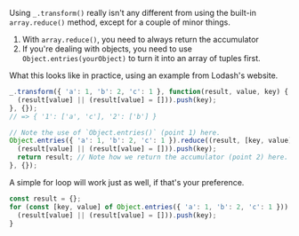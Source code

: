 Using `_.transform()` really isn't any different from using the built-in `array.reduce()` method, except for a couple of minor things.

1. With `array.reduce()`, you need to always return the accumulator
2. If you're dealing with objects, you need to use `Object.entries(yourObject)` to turn it into an array of tuples first.

What this looks like in practice, using an example from Lodash's website.

```javascript
_.transform({ 'a': 1, 'b': 2, 'c': 1 }, function(result, value, key) {
  (result[value] || (result[value] = [])).push(key);
}, {});
// => { '1': ['a', 'c'], '2': ['b'] }

// Note the use of `Object.entries()` (point 1) here.
Object.entries({ 'a': 1, 'b': 2, 'c': 1 }).reduce((result, [key, value]) => {
  (result[value] || (result[value] = [])).push(key);
  return result; // Note how we return the accumulator (point 2) here.
}, {});
```

A simple for loop will work just as well, if that's your preference.

```javascript
const result = {};
for (const [key, value] of Object.entries({ 'a': 1, 'b': 2, 'c': 1 })) {
  (result[value] || (result[value] = [])).push(key);
}
```